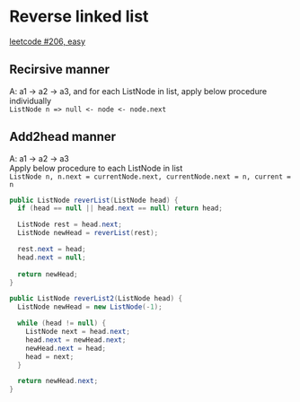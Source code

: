# Reverse linked list

[leetcode #206, easy](https://leetcode.com/problems/reverse-linked-list/description/)

## Recirsive manner

A: a1 -> a2 -> a3, and for each ListNode in list, apply below procedure individually  
`ListNode n => null <- node <- node.next`  

## Add2head manner

A: a1 -> a2 -> a3  
Apply below procedure to each ListNode in list  
`ListNode n, n.next = currentNode.next, currentNode.next = n, current = n`  

```java
public ListNode reverList(ListNode head) {
  if (head == null || head.next == null) return head;

  ListNode rest = head.next;
  ListNode newHead = reverList(rest);

  rest.next = head;
  head.next = null;
  
  return newHead;
}

public ListNode reverList2(ListNode head) {
  ListNode newHead = new ListNode(-1);

  while (head != null) {
    ListNode next = head.next;
    head.next = newHead.next;
    newHead.next = head;
    head = next;
  }

  return newHead.next;
}

```
